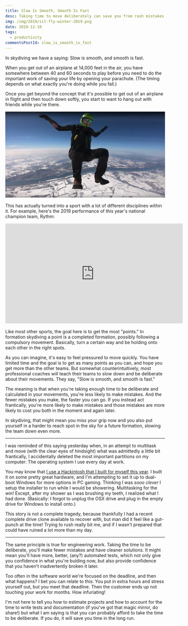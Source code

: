 ```yaml
---
title: Slow Is Smooth, Smooth Is Fast
desc: Taking time to move deliberately can save you from rash mistakes made when moving frantically.
img: /img/2019/sit-fly-winter-2019.png
date: 2019-12-10
tags:
  - productivity
commentsPostId: slow_is_smooth_is_fast
---
```


In skydiving we have a saying: Slow is smooth, and smooth is fast.

When you get out of an airplane at 14,000 feet in the air, you have somewhere between 40 and 60 seconds to play before you need to do the important work of saving your life by opening your parachute. (The timing depends on what exactly you're doing while you fall.)

Once you get beyond the concept that it's possible to get out of an airplane in flight and then touch down softly, you start to want to hang out with friends while you're there.

![Me, skydiving](/img/2019/sit-fly-winter-2019.png)

This has actually turned into a sport with a lot of different disciplines within it. For example, here's the 2019 performance of this year's national champion team, Rythm:

<iframe width="560" height="315" src="https://www.youtube.com/embed/etTZSNgIm-A" title="YouTube video player" frameborder="0" allow="accelerometer; autoplay; clipboard-write; encrypted-media; gyroscope; picture-in-picture" allowfullscreen></iframe>

Like most other sports, the goal here is to get the most "points." In formation skydiving a point is a completed formation, possibly following a compulsory movement. Basically, turn a certain way and be holding onto each other in the right spots.

As you can imagine, it's easy to feel pressured to move quickly. You have limited time and the goal is to get as many points as you can, and hope you get more than the other teams. But somewhat counterintuitively, most professional coaches will teach their teams to slow down and be deliberate about their movements. They say, "Slow is smooth, and smooth is fast."

The meaning is that when you're taking enough time to be deliberate and calculated in your movements, you're less likely to make mistakes. And the fewer mistakes you make, the faster you can go. If you instead act frantically, you're more likely to make mistakes and those mistakes are more likely to cost you both in the moment and again later.

In skydiving, that might mean you miss your grip now and you also put yourself in a harder to reach spot in the sky for a future formation, slowing the team down even more.

---

I was reminded of this saying yesterday when, in an attempt to multitask and move (with the clear eyes of hindsight) what was admittedly a little bit frantically, I accidentally deleted the most important partitions on my computer: The operating system I use every day at work.

You may know that [I use a Hackintosh that I built for myself this year](/blog/2019/building-a-hackintosh-2019/). I built it on some pretty great hardware, and I'm attempting to set it up to dual-boot Windows for more options in PC gaming. Thinking I was _sooo clever_ I setup the installer to run while I would be showering. Multitasking for the win! Except, after my shower as I was brushing my teeth, I realized what I had done. (Basically: I forgot to unplug the OSX drive and plug in the empty drive for Windows to install onto.)

This story is not a complete tragedy, because thankfully I had a recent complete drive clone available to recover with, but man did it feel like a gut-punch at the time! Trying to rush really bit me, and if I wasn't prepared that could have ruined a lot more than my day.

---

The same principle is true for engineering work. Taking the time to be deliberate, you'll make fewer mistakes and have cleaner solutions. It might mean you'll have more, better, (any?) automated tests, which not only give you confidence in what you're bulding now, but also provide confidence that you haven't inadvertently broken it later.

Too often in the software world we're focused on the deadline, and then what happens? I bet you can relate to this: You put in extra hours and stress yourself out, but you meet that deadline. Then the customer ends up not touching your work for months. How infuriating!

I'm not here to tell you how to estimate projects and how to account for the time to write tests and documentation (if you've got that magic mirror, do share!) but what I am saying is that you can probably afford to take the time to be deliberate. If you do, it will save you time in the long run.
